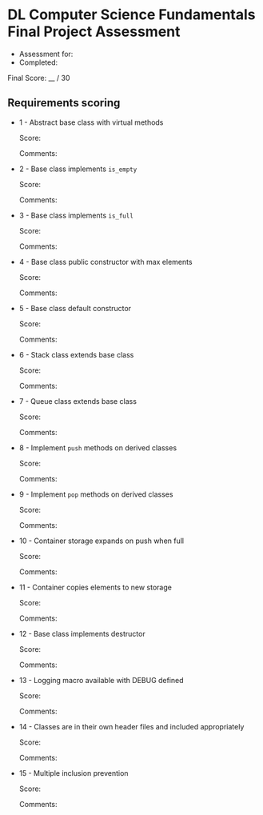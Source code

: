 DL Computer Science Fundamentals Final Project Assessment
=========================================================

* Assessment for:
* Completed:

Final Score: \_\_ / 30

Requirements scoring
--------------------

* 1 - Abstract base class with virtual methods

  Score:

  Comments:

* 2 - Base class implements `is_empty`

  Score:

  Comments:

* 3 - Base class implements `is_full`

  Score:

  Comments:

* 4 - Base class public constructor with max elements

  Score:

  Comments:

* 5 - Base class default constructor

  Score:

  Comments:

* 6 - Stack class extends base class

  Score:

  Comments:

* 7 - Queue class extends base class

  Score:

  Comments:

* 8 - Implement `push` methods on derived classes

  Score:

  Comments:

* 9 - Implement `pop` methods on derived classes

  Score:

  Comments:

* 10 - Container storage expands on push when full

  Score:

  Comments:

* 11 - Container copies elements to new storage

  Score:

  Comments:

* 12 - Base class implements destructor

  Score:

  Comments:

* 13 - Logging macro available with DEBUG defined

  Score:

  Comments:

* 14 - Classes are in their own header files and included appropriately

  Score:

  Comments:

* 15 - Multiple inclusion prevention

  Score:

  Comments:
